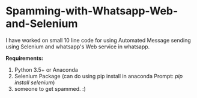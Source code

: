 # Spamming-with-Whatsapp-Web-and-Selenium
I have worked on small 10 line code for using Automated Message sending using Selenium and whatsapp's Web service in whatsapp. 

**Requirements:**
  1. Python 3.5+ or Anaconda
  2. Selenium Package (can do using pip install in anaconda Prompt: *pip install selenium*)
  3. someone to get spammed. :)
